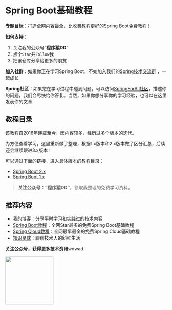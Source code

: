 # Spring Boot基础教程

**专题目标**：打造全网内容最全，比收费教程更好的Spring Boot免费教程！

**如何支持**：

1. 关注我的公众号”**程序猿DD**“
2. 点个`Star`并`Follow`我
3. 把该仓库分享给更多的朋友

**加入社群**：如果你正在学习Spring Boot，不妨加入我们的[Spring技术交流群](https://blog.didispace.com/join-group-spring/index.html) ，一起成长

**Spring社区**：如果您在学习过程中碰到问题，可以访问[SpringForAll社区](http://spring4all.com)，描述你的问题，我们会尽快给你答复。当然，如果你想分享你的学习经验，也可以在这里发表你的文章

## 教程目录

该教程自2016年连载至今，因内容较多，经历过多个版本的迭代。

为方便查看学习，这里重新做了整理，根据1.x版本和2.x版本做了区分汇总，后续还会继续跟进3.x版本！

可以通过下面的链接，进入具体版本的教程目录：

- [Spring Boot 2.x](./2.x)
- [Spring Boot 1.x](./1.x)

> **关注公众号：“程序猿DD”**，领取我整理的免费学习资料。<br>

## 推荐内容

- [我的博客](http://blog.didispace.com)：分享平时学习和实践过的技术内容
- [Spring Boot教程](https://blog.didispace.com/spring-boot-learning-2x/)：全网Star最多的免费Spring Boot基础教程
- [Spring Cloud教程](https://blog.didispace.com/spring-cloud-learning/)：全网最早最全的免费Spring Cloud基础教程
- [知识星球](https://t.xiaomiquan.com/zfEiY3v)：聊聊技术人的斜杠生活

**关注公众号，获得更多技术资讯**wdwad

<img src="http://blog.didispace.com/css/images/weixin.jpg" style="width:150px;height:150px;" />
